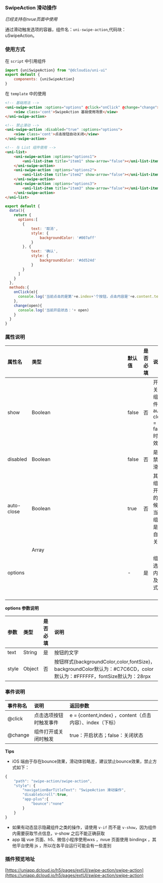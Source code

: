 ### SwipeAction 滑动操作
*已经支持在nvue页面中使用*

通过滑动触发选项的容器，组件名：``uni-swipe-action``,代码块： uSwipeAction。

### 使用方式

在 ``script`` 中引用组件 

```javascript
import {uniSwipeAction} from "@dcloudio/uni-ui"
export default {
    components: {uniSwipeAction}
}
```

在 ``template`` 中的使用

```html
<!-- 基础用法 -->
<uni-swipe-action :options="options" @click="onClick" @change="change">
    <view class='cont'>SwipeAction 基础使用场景</view>
</uni-swipe-action>

<!-- 禁止滑动 -->
<uni-swipe-action :disabled="true" :options="options">
    <view class='cont'>点击按钮自动关闭</view>
</uni-swipe-action>

<!-- 与 List 组件使用 -->
<uni-list>
    <uni-swipe-action :options="options1">
        <uni-list-item title="item1" show-arrow="false"></uni-list-item>
    </uni-swipe-action>
    <uni-swipe-action :options="options2">
        <uni-list-item title="item2" show-arrow="false"></uni-list-item>
    </uni-swipe-action>
    <uni-swipe-action :options="options3">
        <uni-list-item title="item3" show-arrow="false"></uni-list-item>
    </uni-swipe-action>
</uni-list>
```


```javascript
export default {
  data(){
    return {
      options:[
        {
            text: '取消',
            style: {
                backgroundColor: '#007aff'
            }
        }, {
            text: '确认',
            style: {
                backgroundColor: '#dd524d'
            }
        }
      ]
    }
  },
  methods:{
    onClick(e){
      console.log('当前点击的是第'+e.index+'个按钮，点击内容是'+e.content.text)
    },
    change(open){
      console.log('当前开启状态：'+ open)
    }
  }
}

```


### 属性说明

|属性名		|类型			|默认值	|是否必填	|说明										|
|:--		|:--			|:--	|:--		|:--										|
|show		|Boolean		|false	|否			|开启关闭组件，auto-close = false 时生效	|
|disabled	|Boolean		|false	|否			|是否禁止滑动								|
|auto-close	|Boolean		|true	|否			|其他组件开启的时候，当前组件是否自动关闭	|
|options	|Array<Object>	|-		|是			|组件选项内容及样式							|

**options 参数说明**

|参数	|类型	|是否必填	|说明																													|
|:--	|:--	|:--		|:--																													|
|text	|String	|是			|按钮的文字																												|
|style	|Object	|否			|按钮样式{backgroundColor,color,fontSize}，backgroundColor默认为：#C7C6CD，color默认为：#FFFFFF，fontSize默认为：28rpx	|

### 事件说明

|事件称名	|说明					|返回参数													|
|:--		|:---					|:--														|
|@click		|点击选项按钮时触发事件	|e = {content,index} ，content（点击内容）、index（下标）	|
|@change	|组件打开或关闭时触发	|true：开启状态；false：关闭状态							|

**Tips**

- iOS 端由于存在bounce效果，滑动体验略差，建议禁止bounce效果，禁止方式如下：

```javascript
{
	"path": "swipe-action/swipe-action",
	"style": {
		"navigationBarTitleText": "SwipeAction 滑动操作",
		"disableScroll":true,
		"app-plus":{
			"bounce":"none"
		}
	}
}
```
- 如果有动态显示隐藏组件之类的操作，请使用 `v-if` 而不是 `v-show`，因为组件内需要获取节点信息，v-show 之后不能正确获取
- app 端 vue 页面、h5、微信小程序使用wxs ，nvue 页面使用 bindingx ，其他平台使用 js ，所以在各平台运行可能会有一些差别

### 插件预览地址 

[https://uniapp.dcloud.io/h5/pages/extUI/swipe-action/swipe-action](https://uniapp.dcloud.io/h5/pages/extUI/swipe-action/swipe-action)